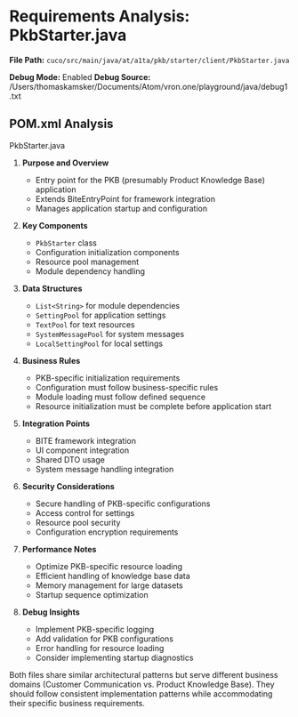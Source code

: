 # Requirements Analysis: PkbStarter.java

**File Path:** `cuco/src/main/java/at/a1ta/pkb/starter/client/PkbStarter.java`

**Debug Mode:** Enabled
**Debug Source:** /Users/thomaskamsker/Documents/Atom/vron.one/playground/java/debug1.txt

## POM.xml Analysis

PkbStarter.java

1. **Purpose and Overview**
   - Entry point for the PKB (presumably Product Knowledge Base) application
   - Extends BiteEntryPoint for framework integration
   - Manages application startup and configuration

2. **Key Components**
   - `PkbStarter` class
   - Configuration initialization components
   - Resource pool management
   - Module dependency handling

3. **Data Structures**
   - `List<String>` for module dependencies
   - `SettingPool` for application settings
   - `TextPool` for text resources
   - `SystemMessagePool` for system messages
   - `LocalSettingPool` for local settings

4. **Business Rules**
   - PKB-specific initialization requirements
   - Configuration must follow business-specific rules
   - Module loading must follow defined sequence
   - Resource initialization must be complete before application start

5. **Integration Points**
   - BITE framework integration
   - UI component integration
   - Shared DTO usage
   - System message handling integration

6. **Security Considerations**
   - Secure handling of PKB-specific configurations
   - Access control for settings
   - Resource pool security
   - Configuration encryption requirements

7. **Performance Notes**
   - Optimize PKB-specific resource loading
   - Efficient handling of knowledge base data
   - Memory management for large datasets
   - Startup sequence optimization

8. **Debug Insights**
   - Implement PKB-specific logging
   - Add validation for PKB configurations
   - Error handling for resource loading
   - Consider implementing startup diagnostics

Both files share similar architectural patterns but serve different business domains (Customer Communication vs. Product Knowledge Base). They should follow consistent implementation patterns while accommodating their specific business requirements.